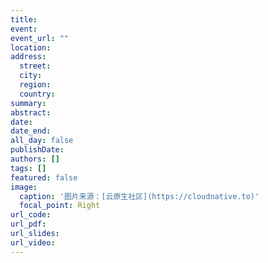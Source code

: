 ```yaml
---
title:
event:
event_url: ""
location:
address:
  street:
  city:
  region:
  country:
summary:
abstract:
date:
date_end:
all_day: false
publishDate:
authors: []
tags: []
featured: false
image:
  caption: '图片来源：[云原生社区](https://cloudnative.to)'
  focal_point: Right
url_code:
url_pdf:
url_slides:
url_video:
---
```

